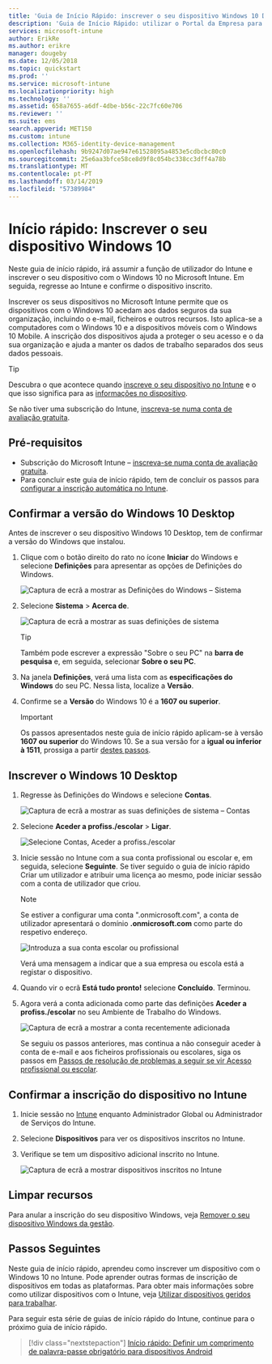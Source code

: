 ```yaml
---
title: 'Guia de Início Rápido: inscrever o seu dispositivo Windows 10 Desktop no Microsoft Intune'
description: 'Guia de Início Rápido: utilizar o Portal da Empresa para inscrever o seu dispositivo Windows 10 Desktop no Microsoft Intune'
services: microsoft-intune
author: ErikRe
ms.author: erikre
manager: dougeby
ms.date: 12/05/2018
ms.topic: quickstart
ms.prod: ''
ms.service: microsoft-intune
ms.localizationpriority: high
ms.technology: ''
ms.assetid: 658a7655-a6df-4dbe-b56c-22c7fc60e706
ms.reviewer: ''
ms.suite: ems
search.appverid: MET150
ms.custom: intune
ms.collection: M365-identity-device-management
ms.openlocfilehash: 9b9247d07ae947e61528095a4853e5cdbcbc80c0
ms.sourcegitcommit: 25e6aa3bfce58ce8d9f8c054bc338cc3dff4a78b
ms.translationtype: MT
ms.contentlocale: pt-PT
ms.lasthandoff: 03/14/2019
ms.locfileid: "57389984"
---
```

# <a name="quickstart-enroll-your-windows-10-device"></a>Início rápido: Inscrever o seu dispositivo Windows 10

Neste guia de início rápido, irá assumir a função de utilizador do Intune e inscrever o seu dispositivo com o Windows 10 no Microsoft Intune. Em seguida, regresse ao Intune e confirme o dispositivo inscrito.

Inscrever os seus dispositivos no Microsoft Intune permite que os dispositivos com o Windows 10 acedam aos dados seguros da sua organização, incluindo o e-mail, ficheiros e outros recursos. Isto aplica-se a computadores com o Windows 10 e a dispositivos móveis com o Windows 10 Mobile. A inscrição dos dispositivos ajuda a proteger o seu acesso e o da sua organização e ajuda a manter os dados de trabalho separados dos seus dados pessoais.

> [!TIP]
> Descubra o que acontece quando [inscreve o seu dispositivo no Intune](/intune-user-help/what-happens-if-you-install-the-company-portal-app-and-enroll-your-device-in-intune-windows) e o que isso significa para as [informações no dispositivo](/intune-user-help/what-info-can-your-company-see-when-you-enroll-your-device-in-intune).

Se não tiver uma subscrição do Intune, [inscreva-se numa conta de avaliação gratuita](free-trial-sign-up.md).

## <a name="prerequisites"></a>Pré-requisitos

- Subscrição do Microsoft Intune – [inscreva-se numa conta de avaliação gratuita](free-trial-sign-up.md).
- Para concluir este guia de início rápido, tem de concluir os passos para [configurar a inscrição automática no Intune](quickstart-setup-auto-enrollment.md).

## <a name="confirm-your-windows-10-desktop-version"></a>Confirmar a versão do Windows 10 Desktop

Antes de inscrever o seu dispositivo Windows 10 Desktop, tem de confirmar a versão do Windows que instalou.

1. Clique com o botão direito do rato no ícone **Iniciar** do Windows e selecione **Definições** para apresentar as opções de Definições do Windows.

   ![Captura de ecrã a mostrar as Definições do Windows – Sistema](media/quickstart-enroll-windows-device/quickstart-enroll-windows-device-01.png)

2. Selecione **Sistema** > **Acerca de**. 

   ![Captura de ecrã a mostrar as suas definições de sistema](media/quickstart-enroll-windows-device/quickstart-enroll-windows-device-02.png)

    > [!TIP]
    > Também pode escrever a expressão "Sobre o seu PC" na **barra de pesquisa** e, em seguida, selecionar **Sobre o seu PC**.

3. Na janela **Definições**, verá uma lista com as **especificações do Windows** do seu PC. Nessa lista, localize a **Versão**.

4. Confirme se a **Versão** do Windows 10 é a **1607 ou superior**.

    > [!IMPORTANT]
    > Os passos apresentados neste guia de início rápido aplicam-se à versão **1607 ou superior** do Windows 10. Se a sua versão for a **igual ou inferior à 1511**, prossiga a partir [destes passos](/intune-user-help/enroll-windows-10-device.md).  

## <a name="enroll-windows-10-desktop"></a>Inscrever o Windows 10 Desktop

1. Regresse às Definições do Windows e selecione **Contas**.

   ![Captura de ecrã a mostrar as suas definições de sistema – Contas](media/quickstart-enroll-windows-device/quickstart-enroll-windows-device-03.png)

2. Selecione **Aceder a profiss./escolar** > **Ligar**.

    ![Selecione Contas, Aceder a profiss./escolar](media/quickstart-enroll-windows-device/quickstart-enroll-windows-device-04.png)

3. Inicie sessão no Intune com a sua conta profissional ou escolar e, em seguida, selecione **Seguinte**. Se tiver seguido o guia de início rápido Criar um utilizador e atribuir uma licença ao mesmo, pode iniciar sessão com a conta de utilizador que criou.

    > [!NOTE]
    > Se estiver a configurar uma conta ".onmicrosoft.com", a conta de utilizador apresentará o domínio **.onmicrosoft.com** como parte do respetivo endereço. 

   ![Introduza a sua conta escolar ou profissional](media/quickstart-enroll-windows-device/quickstart-enroll-windows-device-05.png)

    Verá uma mensagem a indicar que a sua empresa ou escola está a registar o dispositivo.

4. Quando vir o ecrã **Está tudo pronto!** selecione **Concluído**. Terminou.

5. Agora verá a conta adicionada como parte das definições **Aceder a profiss./escolar** no seu Ambiente de Trabalho do Windows.

   ![Captura de ecrã a mostrar a conta recentemente adicionada](media/quickstart-enroll-windows-device/quickstart-enroll-windows-device-06.png)

    Se seguiu os passos anteriores, mas continua a não conseguir aceder à conta de e-mail e aos ficheiros profissionais ou escolares, siga os passos em [Passos de resolução de problemas a seguir se vir Acesso profissional ou escolar](/intune-user-help/troubleshoot-your-windows-10-device-windows#troubleshooting-steps-to-follow-if-you-see-access-work-or-school).

## <a name="confirm-your-device-enrollment-in-intune"></a>Confirmar a inscrição do dispositivo no Intune

1. Inicie sessão no [Intune](https://aka.ms/intuneportal) enquanto Administrador Global ou Administrador de Serviços do Intune.
2. Selecione **Dispositivos** para ver os dispositivos inscritos no Intune.
3. Verifique se tem um dispositivo adicional inscrito no Intune.

   ![Captura de ecrã a mostrar dispositivos inscritos no Intune](media/quickstart-enroll-windows-device/quickstart-enroll-windows-device-07.png)

## <a name="clean-up-resources"></a>Limpar recursos

Para anular a inscrição do seu dispositivo Windows, veja [Remover o seu dispositivo Windows da gestão](/intune-user-help/unenroll-your-device-from-intune-windows).

## <a name="next-steps"></a>Passos Seguintes

Neste guia de início rápido, aprendeu como inscrever um dispositivo com o Windows 10 no Intune. Pode aprender outras formas de inscrição de dispositivos em todas as plataformas. Para obter mais informações sobre como utilizar dispositivos com o Intune, veja [Utilizar dispositivos geridos para trabalhar](/intune-user-help/use-managed-devices-to-get-work-done).

Para seguir esta série de guias de início rápido do Intune, continue para o próximo guia de início rápido.

> [!div class="nextstepaction"]
> [Início rápido: Definir um comprimento de palavra-passe obrigatório para dispositivos Android](quickstart-set-password-length-android.md)
